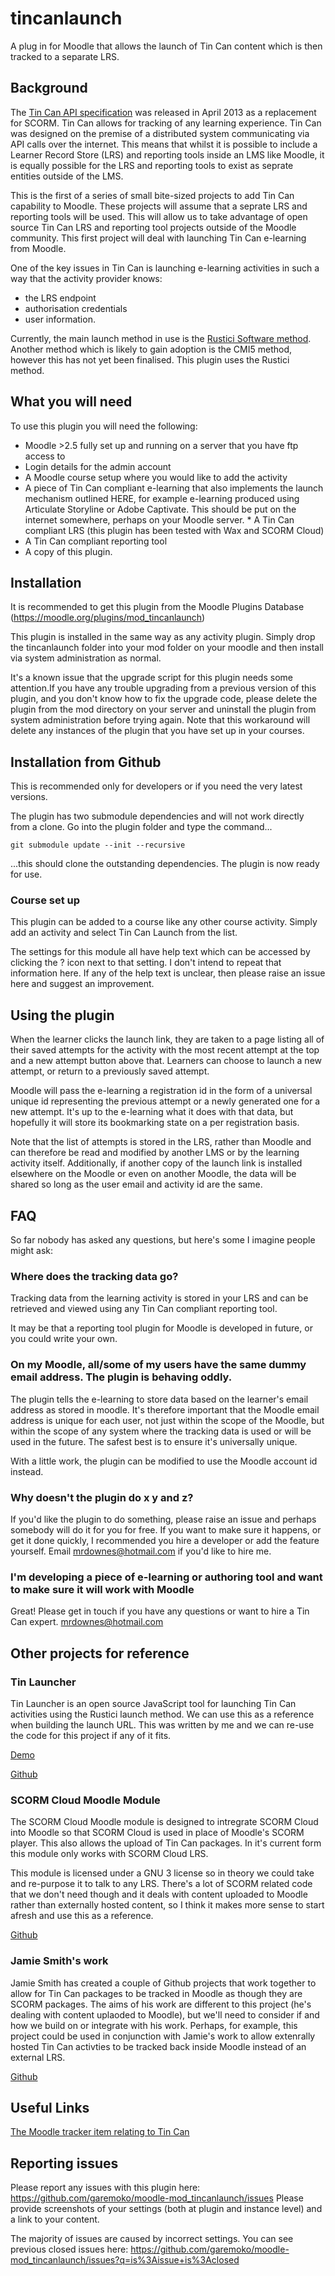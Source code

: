 tincanlaunch
============

A plug in for Moodle that allows the launch of Tin Can content which is then tracked to a separate LRS. 

## Background
The [Tin Can API specification](https://www.tincanapi.co.uk) was released in April 2013 as a replacement for SCORM. 
Tin Can allows for tracking of any learning experience. Tin Can was designed on the premise of a distributed system
communicating via API calls over the internet. This means that whilst it is possible to include a Learner Record 
Store (LRS) and reporting tools inside an LMS like Moodle, it is equally possible for the LRS and reporting tools
to exist as seprate entities outside of the LMS.

This is the first of a series of small bite-sized projects to add Tin Can capability to Moodle. These projects will 
assume that a seprate LRS and reporting tools will be used. This will allow us to take advantage of open source 
Tin Can LRS and reporting tool projects outside of the Moodle community. This first project will deal with 
launching Tin Can e-learning from Moodle.

One of the key issues in Tin Can is launching e-learning activities in such a way that the activity provider knows:
* the LRS endpoint
* authorisation credentials
* user information. 

Currently, the main launch method in use is the [Rustici Software method](https://github.com/RusticiSoftware/launch/blob/master/lms_lrs.md). 
Another method which is likely to gain adoption is the CMI5 method, however this has not yet been finalised. This
plugin uses the Rustici method. 

## What you will need
To use this plugin you will need the following:

* Moodle >2.5 fully set up and running on a server that you have ftp access to 
* Login details for the admin account 
* A Moodle course setup where you would like to add the activity
* A piece of Tin Can compliant e-learning that also implements the launch mechanism outlined HERE, for 
example e-learning produced using Articulate Storyline or Adobe Captivate. This should be put on the internet 
somewhere, perhaps on your Moodle server. * A Tin Can compliant LRS (this plugin has been tested with Wax and 
SCORM Cloud) 
* A Tin Can compliant reporting tool 
* A copy of this plugin.

## Installation
It is recommended to get this plugin from the Moodle Plugins Database (https://moodle.org/plugins/mod_tincanlaunch)

This plugin is installed in the same way as any activity plugin. Simply drop the tincanlaunch folder into your 
mod folder on your moodle and then install via system administration as normal.

It's a known issue that the upgrade script for this plugin needs some attention.If you have any trouble upgrading 
from a previous version of this plugin, and you don't know how to fix the upgrade code, please delete the plugin 
from the mod directory on your server and uninstall the plugin from system administration before trying again. 
Note that this workaround will delete any instances of the plugin that you have set up in your courses.

## Installation from Github

This is recommended only for developers or if you need the very latest versions. 

The plugin has two submodule dependencies and will not work directly from a clone. Go into the plugin folder
and type the command...

```git submodule update --init --recursive```

...this should clone the outstanding dependencies. The plugin is now ready for use. 

### Course set up
This plugin can be added to a course like any other course activity. Simply add an activity and select Tin Can 
Launch from the list.

The settings for this module all have help text which can be accessed by clicking the ? icon next to that setting. 
I don't intend to repeat that information here. If any of the help text is unclear, then please raise an issue here 
and suggest an improvement.

## Using the plugin
When the learner clicks the launch link, they are taken to a page listing all of their saved attempts for the 
activity with the most recent attempt at the top and a new attempt button above that. Learners can choose to 
launch a new attempt, or return to a previously saved attempt.

Moodle will pass the e-learning a registration id in the form of a universal unique id representing the previous 
attempt or a newly generated one for a new attempt. It's up to the e-learning what it does with that data, but 
hopefully it will store its bookmarking state on a per registration basis.

Note that the list of attempts is stored in the LRS, rather than Moodle and can therefore be read and modified 
by another LMS or by the learning activity itself. Additionally, if another copy of the launch link is installed 
elsewhere on the Moodle or even on another Moodle, the data will be shared so long as the user email and activity 
id are the same.

## FAQ
So far nobody has asked any questions, but here's some I imagine people might ask:

### Where does the tracking data go?
Tracking data from the learning activity is stored in your LRS and can be retrieved and viewed using any Tin 
Can compliant reporting tool.

It may be that a reporting tool plugin for Moodle is developed in future, or you could write your own.

### On my Moodle, all/some of my users have the same dummy email address. The plugin is behaving oddly. 
The plugin tells the e-learning to store data based on the learner's email address as stored in moodle. It's therefore 
important that the Moodle email address is unique for each user, not just within the scope of the Moodle, but within 
the scope of any system where the tracking data is used or will be used in the future. The safest best is to ensure 
it's universally unique.

With a little work, the plugin can be modified to use the Moodle account id instead.

### Why doesn't the plugin do x y and z?
If you'd like the plugin to do something, please raise an issue and perhaps somebody will do it for you for free. 
If you want to make sure it happens, or get it done quickly, I recommended you hire a developer or add the feature 
yourself. Email [mrdownes@hotmail.com](mailto:mrdownes@hotmail.com) if you'd like to hire me.

### I'm developing a piece of e-learning or authoring tool and want to make sure it will work with Moodle
Great! Please get in touch if you have any questions or want to hire a Tin Can expert. 
[mrdownes@hotmail.com](mailto:mrdownes@hotmail.com)


## Other projects for reference
### Tin Launcher
Tin Launcher is an open source JavaScript tool for launching Tin Can activities using the Rustici launch method. We can
use this as a reference when building the launch URL. This was written by me and we can re-use the code for this 
project if any of it fits. 

[Demo](http://garemoko.github.io/Tin-launcher/)

[Github](https://github.com/garemoko/Tin-launcher)

### SCORM Cloud Moodle Module
The SCORM Cloud Moodle module is designed to intregrate SCORM Cloud into Moodle so that SCORM Cloud is used in
place of Moodle's SCORM player. This also allows the upload of Tin Can packages. In it's current form this module only
works with SCORM Cloud LRS. 

This module is licensed under a GNU 3 license so in theory we could take and re-purpose it to talk to any LRS. 
There's a lot of SCORM related code that we don't need though and it deals with content uploaded to Moodle rather than 
externally hosted content, so I think it makes more sense to start afresh and use this as a reference. 

[Github](https://github.com/RusticiSoftware/SCORMCloud_MoodleModule)

### Jamie Smith's work
Jamie Smith has created a couple of Github projects that work together to allow for Tin Can packages to be
tracked in Moodle as though they are SCORM packages. The aims of his work are different to this project (he's dealing
with content uplaoded to Moodle), but we'll need to consider if and how we build on or integrate with his work. 
Perhaps, for example, this project could be used in conjunction with Jamie's work to allow extenrally hosted Tin Can
activties to be tracked back inside Moodle instead of an external LRS. 

[Github](https://github.com/jgsmitty)

## Useful Links
[The Moodle tracker item relating to Tin Can](https://tracker.moodle.org/browse/MDL-35433)

## Reporting issues
Please report any issues with this plugin here: https://github.com/garemoko/moodle-mod_tincanlaunch/issues
Please provide screenshots of your settings (both at plugin and instance level) and a link to your content. 

The majority of issues are caused by incorrect settings. You can see previous closed issues here: https://github.com/garemoko/moodle-mod_tincanlaunch/issues?q=is%3Aissue+is%3Aclosed
